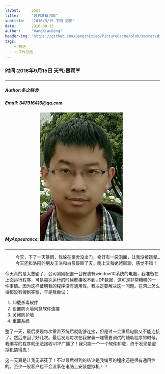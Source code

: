 ```yaml
---
layout:     post
title:      "时刻准备泡面"
subtitle:   "2016/9/15 下雨 泡面"
date:       2016-09-15
author:     "WangXiaoDong"
header-img: "https://github.com/Dongzhixiao/PictureCache/blob/master/diaryPic/20160915.jpg?raw=true"
tags:
    - 日记
    - 工作总结
---
```


### 时间:2016年9月15日 天气:暴雨:umbrella:
-----
#####   Author:冬之晓:angry:
#####   Email: 347916416@qq.com
#####   MyAppearance: ![MyAppearance](https://github.com/Dongzhixiao/PictureCache/raw/master/MyPicture.JPG "我的头像")
----------

<pre>
    今天，下了一天暴雨，我躲在宿舍没出门，幸好有一袋泡面，让我没被饿晕……以后一定要准备一箱泡面，这样才能够在下雨的日子活下去！
    今天还和洛阳的朋友王浩和白晨辰聊了天。晚上又和姥姥聊聊，感觉不错！
</pre>

今天真的是太悲剧了，公司刚刚配置一台安装有window10系统的电脑，我准备在上面运行程序，可是每次运行的时候都接收不到UDP数据，这可是非常糟糕的一件事情。因为这样证明我的程序没有通用性，我决定要解决这一问题。在网上怎么搜都没有搜到答案，于是我尝试：

1. 卸载杀毒软件
2. 设置防火墙同意软件连接
3. 关闭防护墙
4. 重置系统

整了一天，最后发现每次重置系统后就能够连接，但是过一会重启电脑又不能连接了。然后来回了好几次。最后发现每次在我安装一堆需要调试的辅助程序的时候，我编写的程序就无法接收UDP广播了！我只能一个一个软件卸载，终于发现是虚拟机搞得鬼！

这一天真是让我无语死了！不过最后得到的结论是我编写的程序还是很有通用性的。至少一般客户也不会没事在电脑上安装虚拟机！！

